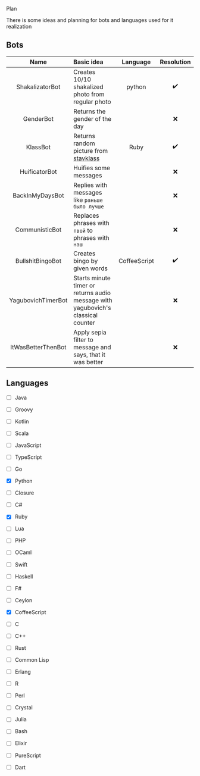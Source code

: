  Plan

There is some ideas and planning for bots and languages used for it realization

## Bots

| Name               | Basic idea                                                                       | Language     | Resolution |
| :---:              | :---                                                                             | :---:        | :---:      |
| ShakalizatorBot    | Creates 10/10 shakalized photo from regular photo                                | python       | :heavy_check_mark: |
| GenderBot          | Returns the gender of the day                                                    |              | :x:        |
| KlassBot           | Returns random picture from [stavklass](http://stavklass.ru)                     | Ruby         | :heavy_check_mark: |
| HuificatorBot      | Huifies some messages                                                            |              | :x:        |
| BackInMyDaysBot    | Replies with messages like `раньше было лучше`                                   |              | :x:        |
| CommunisticBot     | Replaces phrases with `твой` to phrases with `наш`                               |              | :x:        |
| BullshitBingoBot   | Creates bingo by given words                                                     | CoffeeScript | :heavy_check_mark: |
| YagubovichTimerBot | Starts minute timer or returns audio message with yagubovich's classical counter |              | :x:        |
| ItWasBetterThenBot | Apply sepia filter to message and says, that it was better                       |              | :x:        |


## Languages

- [ ] Java
- [ ] Groovy
- [ ] Kotlin
- [ ] Scala
- [ ] JavaScript
- [ ] TypeScript
- [ ] Go
- [x] Python
- [ ] Closure
- [ ] C#
- [x] Ruby
- [ ] Lua
- [ ] PHP
- [ ] OCaml
- [ ] Swift
- [ ] Haskell
- [ ] F#
- [ ] Ceylon
- [x] CoffeeScript
- [ ] C
- [ ] C++
- [ ] Rust
- [ ] Common Lisp
- [ ] Erlang
- [ ] R
- [ ] Perl
- [ ] Crystal
- [ ] Julia
- [ ] Bash
- [ ] Elixir
- [ ] PureScript
- [ ] Dart

